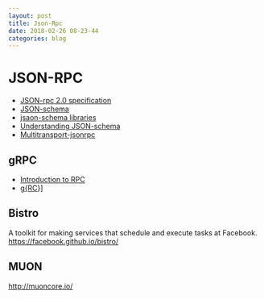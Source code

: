 ```yaml
---
layout: post
title: Json-Rpc
date: 2018-02-26 08-23-44
categories: blog
---
```


# JSON-RPC

- [JSON-rpc 2.0 specification](http://www.jsonrpc.org/specification)
- [JSON-schema](http://json-schema.org)
- [jsaon-schema libraries](http://json-schema.org/implementations.html)
- [Understanding JSON-schema](https://spacetelescope.github.io/understanding-json-schema/)
- [Multitransport-jsonrpc](https://www.npmjs.com/package/multitransport-jsonrpc)

## gRPC

- [Introduction to RPC](https://scotch.io/tutorials/implementing-remote-procedure-calls-with-grpc-and-protocol-buffers)
- [g{RC](https://grpc.io/)}]

## Bistro

A toolkit for making services that schedule and execute tasks at Facebook. https://facebook.github.io/bistro/

## MUON

http://muoncore.io/